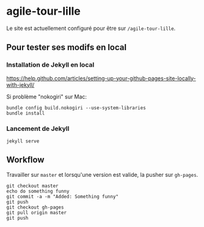 # agile-tour-lille

Le site est actuellement configuré pour être sur `/agile-tour-lille`.

## Pour tester ses modifs en local

### Installation de Jekyll en local

https://help.github.com/articles/setting-up-your-github-pages-site-locally-with-jekyll/

Si problème "nokogiri" sur Mac:

    bundle config build.nokogiri --use-system-libraries
    bundle install

### Lancement de Jekyll

    jekyll serve

## Workflow

Travailler sur `master` et lorsqu'une version est valide, la pusher sur `gh-pages`.

    git checkout master
    echo do something funny
    git commit -a -m "Added: Something funny"
    git push
    git checkout gh-pages
    git pull origin master
    git push
